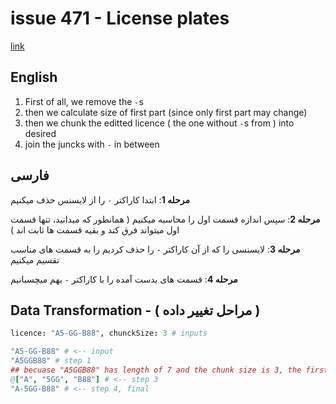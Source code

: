 # issue 471 - License plates
[link](https://ericnormand.me/issues/471)

## English

1. First of all, we remove the `-`s
2. then we calculate size of first part (since only first part may change)
3. then we chunk the editted licence ( the one without `-`s from ) into desired
4. join the juncks with `-` in between

## فارسی
**مرحله 1**:
ابتدا کاراکتر `-` را از لایسنس حذف میکنیم

**مرحله 2**:
سپس اندازه قسمت اول را محاسبه میکنیم
( همانطور که میدانید، تنها قسمت اول میتواند فرق کند و بقیه قسمت ها ثابت اند )

**مرحله 3**:
لایسنسی را که از آن کاراکتر `-` را حذف کردیم را به قسمت های مناسب تقسیم میکنیم

**مرحله 4**:
قسمت های بدست آمده را با کاراکتر `-` بهم میچسبانیم


## Data Transformation - ( مراحل تغییر داده )

```nim
licence: "A5-GG-B88", chunckSize: 3 # inputs

"A5-GG-B88" # <-- input
"A5GGB88" # step 1
## becuase "A5GGB88" has length of 7 and the chunk size is 3, the first chunk size is 1 (7 mod 3 == 1) <-- step 2
@["A", "5GG", "B88"] # <-- step 3
"A-5GG-B88" # <-- step 4, final
```
